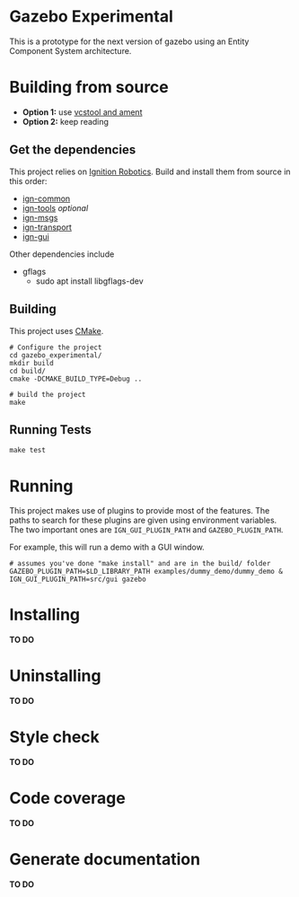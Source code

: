 # Gazebo Experimental

This is a prototype for the next version of gazebo using an Entity Component System architecture.

# Building from source

* **Option 1:** use [vcstool and ament](https://github.com/sloretz/gzecs)
* **Option 2:** keep reading

## Get the dependencies
This project relies on [Ignition Robotics](http://ignitionrobotics.org/).
Build and install them from source in this order:

* [ign-common]()
* [ign-tools]() *optional*
* [ign-msgs]()
* [ign-transport]()
* [ign-gui]()

Other dependencies include

* gflags
    * sudo apt install libgflags-dev

## Building

This project uses [CMake](https://cmake.org/).

```
# Configure the project
cd gazebo_experimental/
mkdir build
cd build/
cmake -DCMAKE_BUILD_TYPE=Debug ..

# build the project
make
```

## Running Tests
```
make test
```

# Running
This project makes use of plugins to provide most of the features.
The paths to search for these plugins are given using environment variables.
The two important ones are `IGN_GUI_PLUGIN_PATH` and `GAZEBO_PLUGIN_PATH`.

For example, this will run a demo with a GUI window.

```
# assumes you've done "make install" and are in the build/ folder
GAZEBO_PLUGIN_PATH=$LD_LIBRARY_PATH examples/dummy_demo/dummy_demo &
IGN_GUI_PLUGIN_PATH=src/gui gazebo
```

# Installing
**TO DO**

# Uninstalling
**TO DO**

# Style check
**TO DO**

# Code coverage
**TO DO**

# Generate documentation
**TO DO**
